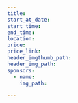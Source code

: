 ```yaml
---
title:
start_at_date:
start_time:
end_time:
location:
price:
price_link:
header_imgthumb_path:
header_img_path:
sponsors:
  - name:
    img_path:

---
```

